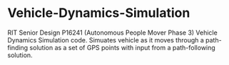 # Vehicle-Dynamics-Simulation
RIT Senior Design P16241 (Autonomous People Mover Phase 3) Vehicle Dynamics Simulation code. Simuates vehicle as it moves through a path-finding solution as a set of GPS points with input from a path-following solution.
